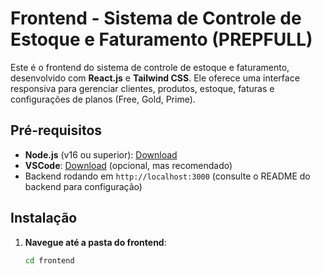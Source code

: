 # Frontend - Sistema de Controle de Estoque e Faturamento (PREPFULL)

Este é o frontend do sistema de controle de estoque e faturamento, desenvolvido com **React.js** e **Tailwind CSS**. Ele oferece uma interface responsiva para gerenciar clientes, produtos, estoque, faturas e configurações de planos (Free, Gold, Prime).

## Pré-requisitos

- **Node.js** (v16 ou superior): [Download](https://nodejs.org/)
- **VSCode**: [Download](https://code.visualstudio.com/) (opcional, mas recomendado)
- Backend rodando em `http://localhost:3000` (consulte o README do backend para configuração)

## Instalação

1. **Navegue até a pasta do frontend**:
   ```bash
   cd frontend